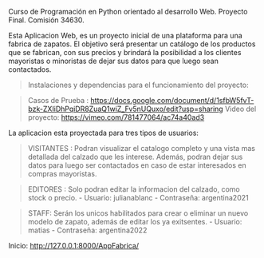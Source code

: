 Curso de Programación en Python orientado al desarrollo Web.
Proyecto Final. Comisión 34630. 

Esta Aplicacion Web, es un proyecto inicial de una plataforma para una fabrica de zapatos. El objetivo será presentar un catálogo de los productos que se fabrican, con sus precios y brindará la posibilidad a los clientes mayoristas o minoristas de dejar sus datos para que luego sean contactados.

>Instalaciones y dependencias para el funcionamiento del proyecto:
<!-- .- python -- versión 3.10.6 .- pip install django --versión 4.1.2 .- pip install pillow -->
> Casos de Prueba : https://docs.google.com/document/d/1sfbW5fvT-bzk-ZXIiDhPqiDR8ZuaQ1wiZ_Fv5nUQuxo/edit?usp=sharing
> Video del proyecto: https://vimeo.com/781477064/ac74a40ad3


La aplicacion esta proyectada para tres tipos de usuarios:

> VISITANTES : Podran visualizar el catalogo completo y una vista mas detallada del calzado que les interese. Además, podran dejar sus datos para luego ser contactados en caso de estar interesados en compras mayoristas.

> EDITORES : Solo podran editar la informacion del calzado, como stock o precio.
    - Usuario: julianablanc
    - Contraseña: argentina2021

> STAFF: Serán los unicos habilitados para crear o eliminar un nuevo modelo de zapato, además de editar los ya exitsentes.
    - Usuario: matias
    - Contraseña: argentina2022


Inicio: http://127.0.0.1:8000/AppFabrica/